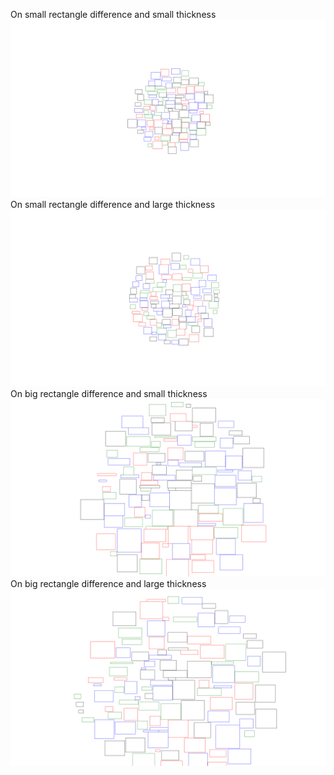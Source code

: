 On small rectangle difference and small thickness
![](Generated%20Clouds/onSmallRectangleDifferenceAndSmallThickness.png)
On small rectangle difference and large thickness
![](Generated%20Clouds/onSmallRectangleDifferenceAndLargeThickness.png)
On big rectangle difference and small thickness
![](Generated%20Clouds/onBigRectangleDifferenceAndSmallThickness.png)
On big rectangle difference and large thickness
![](Generated%20Clouds/onBigRectangleDifferenceAndLargeThickness.png)
